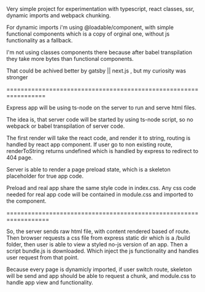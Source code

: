 Very simple project for experimentation with typescript, react classes, ssr, dynamic imports and webpack chunking.

For dynamic imports i'm using @loadable/component, with simple functional components which is a copy of orginal one, without js functionality as a fallback.

I'm not using classes components there because after babel transpilation they take more bytes than functional components.

That could be achived better by gatsby || next.js , but my curiosity was stronger

=================================================================

Express app will be using ts-node on the server to run and serve html files.

The idea is, that server code will be started by using ts-node script, so no webpack or babel transpilation of server code.

The first render will take the react code, and render it to string, routing is handled by react app component. If user go to non existing route, renderToString returns undefined which is handled by express to redirect to 404 page.

Server is able to render a page preload state, which is a skeleton placeholder for true app code.

Preload and real app share the same style code in index.css.
Any css code needed for real app code will be contained in module.css and imported to the component.

==================================================================

So, the server sends raw html file, with content rendered based of route. Then browser requests a css file from express static dir which is a /build folder, then user is able to view a styled no-js version of an app. Then a script bundle.js is downloaded. Which inject the js functionality and handles user request from that point. 

Because every page is dynamicly imported, if user switch route, skeleton will be send and app should be able to request a chunk, and module.css to handle app view and functionality.